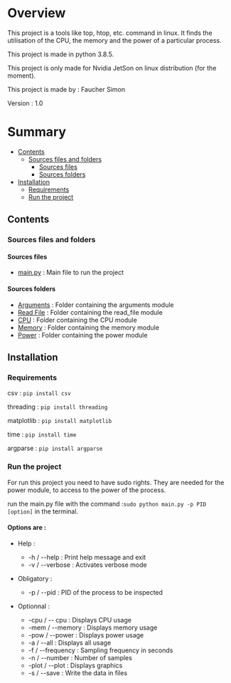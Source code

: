 # Overview

This project is a tools like top, htop, etc. command in linux. 
It finds the utilisation of the CPU, the memory and the power of a particular process.

This project is made in python 3.8.5.

This project is only made for Nvidia JetSon on linux distribution (for the moment).

This project is made by : Faucher Simon

Version : 1.0

# Summary

* [Contents](#contents)
  * [Sources files and folders](#sources-files-and-folders)
      * [Sources files](#sources-files)
      * [Sources folders](#sources-folders)
* [Installation](#installation)
  * [Requirements](#requirements)
  * [Run the project](#run-the-project)

## Contents

### Sources files and folders

#### Sources files
* [main.py](./main.py) : Main file to run the project

#### Sources folders
* [Arguments](./Arguments) : Folder containing the arguments module
* [Read File](./Read_File) : Folder containing the read_file module
* [CPU](./CPU) : Folder containing the CPU module
* [Memory](./Memory) : Folder containing the memory module
* [Power](./Power) : Folder containing the power module


## Installation

### Requirements
csv : `pip install csv`

threading : `pip install threading`

matplotlib : `pip install matplotlib`

time : `pip install time`

argparse : `pip install argparse`

### Run the project
For run this project you need to have sudo rights. They are needed for the power module, to access to the power of the process.

run the main.py file with the command :`sudo python main.py -p PID [option]` in the terminal.

#### Options are :
* Help :
  * -h / --help :  Print help message and exit
  * -v / --verbose : Activates verbose mode
  
* Obligatory :
  * -p / --pid : PID of the process to be inspected

* Optionnal :
  * -cpu / -- cpu : Displays CPU usage
  * -mem / --memory : Displays memory usage
  * -pow / --power  : Displays power usage
  * -a / --all : Displays all usage
  * -f / --frequency :  Sampling frequency in seconds
  * -n / --number : Number of samples
  * -plot / --plot : Displays graphics
  * -s / --save : Write the data in files

